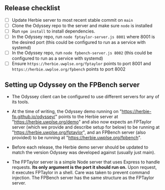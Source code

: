 ## Release checklist
* [ ] Update Herbie server to most recent stable commit on `main`
* [ ] Clone the Odyssey repo to the server and make sure `node` is installed
* [ ] Run `npm install` to install dependencies.
* [ ] In the Odyssey repo, run `node fptaylor-server.js 8001` where 8001 is the desired port (this could be configured to run as a service with systemd)
* [ ] In the Odyssey repo, run `node fpbench-server.js 8002` (this could be configured to run as a service with systemd)
* [ ] Ensure `https://herbie.uwplse.org/fptaylor` points to port 8001 and `https://herbie.uwplse.org/fpbench` points to port 8002
    
## Setting up Odyssey on the FPBench server
* The Odyssey client can be configured to use different servers for any of its tools.

* At the time of writing, the Odyssey demo running on "https://herbie-fp.github.io/odyssey/" points to the Herbie server at 
"https://herbie.uwplse.org/demo" and also now expects an FPTaylor server (which we provide and describe setup for below) 
to be running at "https://herbie.uwplse.org/fptaylor", and an FPBench server (also provided) to be running at "https://herbie.uwplse.org/fpbench".

* Before each release, the Herbie demo server should be updated to match the version Odyssey was developed against (usually just main).

* The FPTaylor server is a simple Node server that uses Express to handle requests. **Its only argument is the port it should run on.** 
Upon request, it executes FPTaylor in a shell. Care was taken to prevent command injection. 
The FPBench server has the same structure as the FPTaylor server.
